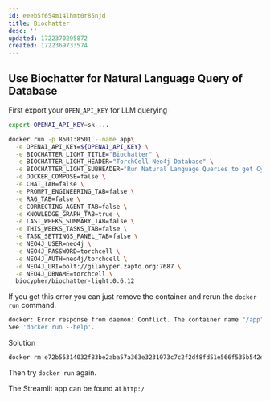 ```yaml
---
id: eeeb5f654m14lhmt0r85njd
title: Biochatter
desc: ''
updated: 1722370295872
created: 1722369733574
---
```

## Use Biochatter for Natural Language Query of Database

First export your `OPEN_API_KEY` for LLM querying

```bash
export OPENAI_API_KEY=sk-...
```

```bash
docker run -p 8501:8501 --name app\
  -e OPENAI_API_KEY=${OPENAI_API_KEY} \
  -e BIOCHATTER_LIGHT_TITLE="Biochatter" \
  -e BIOCHATTER_LIGHT_HEADER="TorchCell Neo4j Database" \
  -e BIOCHATTER_LIGHT_SUBHEADER="Run Natural Language Queries to get Cypher Query Language Output" \
  -e DOCKER_COMPOSE=false \
  -e CHAT_TAB=false \
  -e PROMPT_ENGINEERING_TAB=false \
  -e RAG_TAB=false \
  -e CORRECTING_AGENT_TAB=false \
  -e KNOWLEDGE_GRAPH_TAB=true \
  -e LAST_WEEKS_SUMMARY_TAB=false \
  -e THIS_WEEKS_TASKS_TAB=false \
  -e TASK_SETTINGS_PANEL_TAB=false \
  -e NEO4J_USER=neo4j \
  -e NEO4J_PASSWORD=torchcell \
  -e NEO4J_AUTH=neo4j/torchcell \
  -e NEO4J_URI=bolt://gilahyper.zapto.org:7687 \
  -e NEO4J_DBNAME=torchcell \
  biocypher/biochatter-light:0.6.12
```

If you get this error you can just remove the container and rerun the `docker run` command.

```bash
docker: Error response from daemon: Conflict. The container name "/app" is already in use by container "e72b55314032f83be2aba57a363e3231073c7c2f2df8fd51e566f535b542ea36". You have to remove (or rename) that container to be able to reuse that name.
See 'docker run --help'.
```

Solution

```bash
docker rm e72b55314032f83be2aba57a363e3231073c7c2f2df8fd51e566f535b542ea36
```

Then try `docker run` again.

The Streamlit app can be found at `http:/`